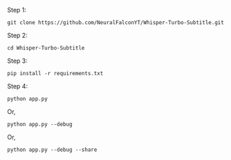 Step 1:
```
git clone https://github.com/NeuralFalconYT/Whisper-Turbo-Subtitle.git
```
Step 2:
```
cd Whisper-Turbo-Subtitle
```
Step 3:
```
pip install -r requirements.txt
```
Step 4:
```
python app.py 
```
Or,
```
python app.py --debug 
```
Or,
```
python app.py --debug --share
```
